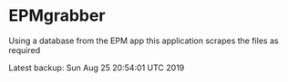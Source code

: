 # EPMgrabber
Using a database from the EPM app this application scrapes the files as required


Latest backup: Sun Aug 25 20:54:01 UTC 2019
